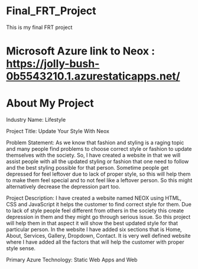 # Final_FRT_Project
This is my final FRT project

# Microsoft Azure link to Neox : https://jolly-bush-0b5543210.1.azurestaticapps.net/

# About My Project

Industry Name: Lifestyle

Project Title: Update Your Style With Neox

Problem Statement: As we know that fashion and styling is a raging topic and many people find problems to choose correct style or fashion to update themselves with the society. So, I have created a website in that we will assist people with all the updated styling or fashion that one need to follow and the best styling possible for that person. Sometime people get depressed for feel leftover due to lack of proper style, so this will help them to make them feel special and to not feel like a leftover person. So this might alternatively decrease the depression part too.

Project Description: I have created a website named NEOX using HTML, CSS and JavaScript it helps the customer to find correct style for them. Due to lack of style people feel different from others in the society this create depression in them and they might go through serious issue. So this project will help them in that aspect it will show the best updated style for that particular person. In the website I have added six sections that is Home, About, Services,  Gallery, Dropdown, Contact. It is very well defined website where I have added all the factors that will help the customer with proper style sense.

Primary Azure Technology: Static Web Apps and Web

